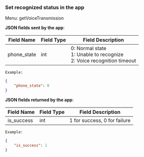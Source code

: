 ### Set recognized status in the app

Menu: getVoiceTransmission

**JSON fields sent by the app**:

| Field Name   | Field Type | Field Description                                   |
| ------------ | ---------- | -------------------------------------------------- |
| phone_state  | int        | 0: Normal state<br/>1: Unable to recognize<br/>2: Voice recognition timeout |

`Example:`

```json
{
    "phone_state": 0
}
```

**JSON fields returned by the app**:

| Field Name   | Field Type | Field Description |
| ------------ | ---------- | ----------------- |
| is_success   | int        | 1 for success, 0 for failure |

`Example:`

```json
{
    "is_success": 1
}
```
